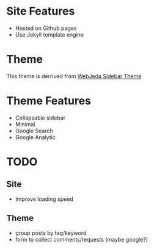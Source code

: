 # Site Features

- Hosted on Github pages
- Use Jekyll template engine

# Theme

This theme is derrived from [WebJeda Sidebar Theme](https://blog.webjeda.com/jekyll-themes/sidebar/)

# Theme Features

- Collapsable sidebar
- Minimal
- Google Search
- Google Analytic

# TODO

## Site 

- Improve loading speed

## Theme

- group posts by tag/keyword
- form to collect comments/requests (maybe google?)